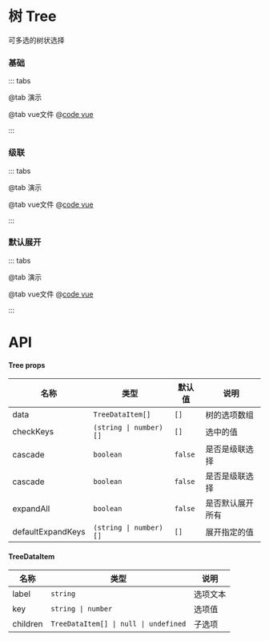 # 树 Tree

可多选的树状选择

### 基础

::: tabs

@tab 演示
<TreeDemo1></TreeDemo1>

@tab vue文件
@[code vue](TreeDemo1.vue)

:::

### 级联

::: tabs

@tab 演示
<TreeDemo2></TreeDemo2>

@tab vue文件
@[code vue](TreeDemo2.vue)

:::

### 默认展开

::: tabs

@tab 演示
<TreeDemo3></TreeDemo3>

@tab vue文件
@[code vue](TreeDemo3.vue)

:::


# API
#### Tree props
| 名称         | 类型                     | 默认值    | 说明       |
|------------|------------------------|--------|----------|
| data     | `TreeDataItem[]`       | `[]`   | 树的选项数组   |
| checkKeys     | `(string \| number)[]` | `[]`   | 选中的值     |
| cascade     | `boolean`              | `false` | 是否是级联选择  |
| cascade     | `boolean`              | `false` | 是否是级联选择  |
| expandAll     | `boolean`              | `false` | 是否默认展开所有 |
| defaultExpandKeys     | `(string \| number)[]`              | `[]`   | 展开指定的值   |

#### TreeDataItem 
| 名称    | 类型                                    | 说明 |
|-------|---------------------------------------|----|
| label | `string`                              | 选项文本 |
| key   | `string \| number`                    | 选项值 |
| children   | `TreeDataItem[] \| null \| undefined` | 子选项  |
